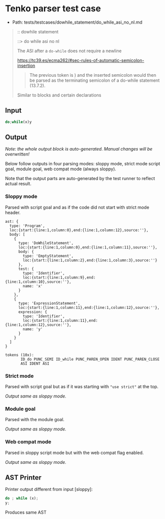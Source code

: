 # Tenko parser test case

- Path: tests/testcases/dowhile_statement/do_while_asi_no_nl.md

> :: dowhile statement
>
> ::> do while asi no nl
>
> The ASI after a `do-while` does not require a newline
>
> https://tc39.es/ecma262/#sec-rules-of-automatic-semicolon-insertion
>
> > The previous token is ) and the inserted semicolon would then be parsed as the terminating semicolon of a do-while statement (13.7.2).
>
> Similar to blocks and certain declarations

## Input

`````js
do;while(x)y
`````

## Output

_Note: the whole output block is auto-generated. Manual changes will be overwritten!_

Below follow outputs in four parsing modes: sloppy mode, strict mode script goal, module goal, web compat mode (always sloppy).

Note that the output parts are auto-generated by the test runner to reflect actual result.

### Sloppy mode

Parsed with script goal and as if the code did not start with strict mode header.

`````
ast: {
  type: 'Program',
  loc:{start:{line:1,column:0},end:{line:1,column:12},source:''},
  body: [
    {
      type: 'DoWhileStatement',
      loc:{start:{line:1,column:0},end:{line:1,column:11},source:''},
      body: {
        type: 'EmptyStatement',
        loc:{start:{line:1,column:2},end:{line:1,column:3},source:''}
      },
      test: {
        type: 'Identifier',
        loc:{start:{line:1,column:9},end:{line:1,column:10},source:''},
        name: 'x'
      }
    },
    {
      type: 'ExpressionStatement',
      loc:{start:{line:1,column:11},end:{line:1,column:12},source:''},
      expression: {
        type: 'Identifier',
        loc:{start:{line:1,column:11},end:{line:1,column:12},source:''},
        name: 'y'
      }
    }
  ]
}

tokens (10x):
       ID_do PUNC_SEMI ID_while PUNC_PAREN_OPEN IDENT PUNC_PAREN_CLOSE
       ASI IDENT ASI
`````

### Strict mode

Parsed with script goal but as if it was starting with `"use strict"` at the top.

_Output same as sloppy mode._

### Module goal

Parsed with the module goal.

_Output same as sloppy mode._

### Web compat mode

Parsed in sloppy script mode but with the web compat flag enabled.

_Output same as sloppy mode._

## AST Printer

Printer output different from input [sloppy]:

````js
do ; while (x);
y;
````

Produces same AST
